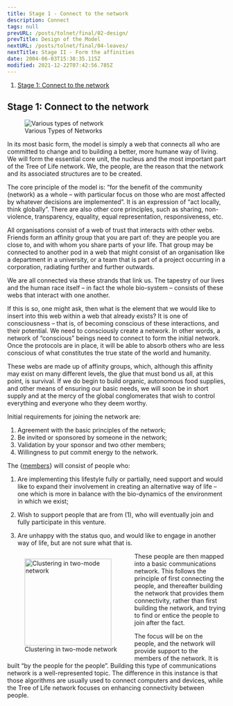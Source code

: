 ```yaml
---
title: Stage 1 - Connect to the network
description: Connect
tags: null
prevURL: /posts/tolnet/final/02-design/
prevTitle: Design of the Model
nextURL: /posts/tolnet/final/04-leaves/
nextTitle: Stage II - Form the affinities
date: 2004-06-03T15:38:35.115Z
modified: 2021-12-22T07:42:56.785Z
---
```


1. [Stage 1: Connect to the network](#stage-1-connect-to-the-network)

## Stage 1: Connect to the network

<figure>
<img src="/posts/img/tol/03.1_types.md.png" alt="Various types of network">
<figcaption>Various Types of Networks</figcaption>
</figure>

In its most basic form, the model is simply a web that connects all who are committed to change and to building a better, more humane way of living. We will form the essential core unit, the nucleus and the most important part of the Tree of Life network. We, the people, are the reason that the network and its associated structures are to be created.

The core principle of the model is: “for the benefit of the community (network) as a whole – with particular focus on those who are most affected by whatever decisions are implemented”. It is an expression of “act locally, think globally”. There are also other core principles, such as sharing, non-violence, transparency, equality, equal representation, responsiveness, etc.

All organisations consist of a web of trust that interacts with other webs. Friends form an affinity group that you are part of: they are people you are close to, and with whom you share parts of your life. That group may be connected to another pod in a web that might consist of an organisation like a department in a university, or a team that is part of a project occurring in a corporation, radiating further and further outwards.

We are all connected via these strands that link us. The tapestry of our lives and the human race itself – in fact the whole bio-system – consists of these webs that interact with one another.

If this is so, one might ask, then what is the element that we would like to insert into this web within a web that already exists? It is one of consciousness – that is, of becoming conscious of these interactions, and their potential. We need to consciously create a network. In other words, a network of “conscious” beings need to connect to form the initial network. Once the protocols are in place, it will be able to absorb others who are less conscious of what constitutes the true state of the world and humanity.

These webs are made up of affinity groups, which, although this affinity may exist on many different levels, the glue that must bond us all, at this point, is survival. If we do begin to build organic, autonomous food supplies, and other means of ensuring our basic needs, we will soon be in short supply and at the mercy of the global conglomerates that wish to control everything and everyone who they deem worthy.

Initial requirements for joining the network are:

1. Agreement with the basic principles of the network;
2. Be invited or sponsored by someone in the network;
3. Validation by your sponsor and two other members;
4. Willingness to put commit energy to the network.

The {[members](.html)} will consist of people who:

1. Are implementing this lifestyle fully or partially, need support and would like to expand their involvement in creating an alternative way of life – one which is more in balance with the bio-dynamics of the environment in which we exist;

2. Wish to support people that are from (1), who will eventually join and fully participate in this venture.

3. Are unhappy with the status quo, and would like to engage in another way of life, but are not sure what that is.

<figure style="float:left">
<img src="/posts/img/tol/3-2_clustering.jpg" alt="Clustering in two-mode network" width="200">
<figcaption>Clustering in two-mode network</figcaption>
</figure>

These people are then mapped into a basic communications network. This follows the principle of first connecting the people, and thereafter building the network that provides them connectivity, rather than first building the network, and trying to find or entice the people to join after the fact.

The focus will be on the people, and the network will provide support to the members of the network. It is built “by the people for the people”. Building this type of communications network is a well-represented topic. The difference in this instance is that those algorithms are usually used to connect computers and devices, while the Tree of Life network focuses on enhancing connectivity between people.

